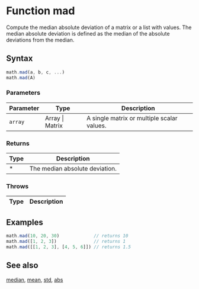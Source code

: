 <!-- Note: This file is automatically generated from source code comments. Changes made in this file will be overridden. -->

# Function mad

Compute the median absolute deviation of a matrix or a list with values.
The median absolute deviation is defined as the median of the absolute
deviations from the median.


## Syntax

```js
math.mad(a, b, c, ...)
math.mad(A)
```

### Parameters

Parameter | Type | Description
--------- | ---- | -----------
`array` | Array &#124; Matrix |  A single matrix or multiple scalar values.

### Returns

Type | Description
---- | -----------
* | The median absolute deviation.


### Throws

Type | Description
---- | -----------


## Examples

```js
math.mad(10, 20, 30)             // returns 10
math.mad([1, 2, 3])              // returns 1
math.mad([[1, 2, 3], [4, 5, 6]]) // returns 1.5
```


## See also

[median](median.md),
[mean](mean.md),
[std](std.md),
[abs](abs.md)
